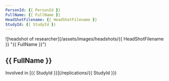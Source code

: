 ```yaml
---
PersonId: {{ PersonId }}
FullName: {{ FullName }}
HeadShotFilename: {{ HeadShotFilename }}
StudyId: {{ StudyId }}
---
```


![headshot of researcher](/assets/images/headshots/{{ HeadShotFilename }} "{{ FullName }}")

## {{ FullName }}

Involved in [{{ StudyId }}](/replications/{{ StudyId }})